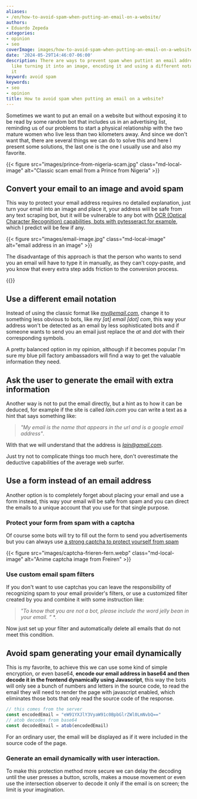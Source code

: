 ```yaml
---
aliases:
- /en/how-to-avoid-spam-when-putting-an-email-on-a-website/
authors:
- Eduardo Zepeda
categories:
- opinion
- seo
coverImage: images/how-to-avoid-spam-when-putting-an-email-on-a-website.jpg
date: '2024-05-29T14:46:07-06:00'
description: There are ways to prevent spam when puttint an email address on a website,
  like turning it into an image, encoding it and using a different notation to hide
  it
keyword: avoid spam
keywords:
- seo
- opinion
title: How to avoid spam when putting an email on a website?
---
```


Sometimes we want to put an email on a website but without exposing it to be read by some random bot that includes us in an advertising list, reminding us of our problems to start a physical relationship with the two mature women who live less than two kilometers away. And since we don't want that, there are several things we can do to solve this and here I present some solutions, the last one is the one I usually use and also my favorite.

{{< figure src="images/prince-from-nigeria-scam.jpg" class="md-local-image" alt="Classic scam email from a Prince from Nigeria" >}}

## Convert your email to an image and avoid spam

This way to protect your email address requires no detailed explanation, just turn your email into an image and place it, your address will be safe from any text scraping bot, but it will be vulnerable to any bot with [OCR (Optical Character Recognition) capabilities, bots with pytesseract for example](/en/python/ocr-with-tesseract-python-and-pytesseract/), which I predict will be few if any.

{{< figure src="images/email-image.jpg" class="md-local-image" alt="email address in an image" >}}

The disadvantage of this approach is that the person who wants to send you an email will have to type it in manually, as they can't copy-paste, and you know that every extra step adds friction to the conversion process.

{{<ad>}}

## Use a different email notation

Instead of using the classic format like *my@email.com*, change it to something less obvious to bots, like *my [at] email [dot] com*, this way your address won't be detected as an email by less sophisticated bots and if someone wants to send you an email just replace the *at* and *dot* with their corresponding symbols.

A pretty balanced option in my opinion, although if it becomes popular I'm sure my blue pill factory ambassadors will find a way to get the valuable information they need.

## Ask the user to generate the email with extra information

Another way is not to put the email directly, but a hint as to how it can be deduced, for example if the site is called *lain.com* you can write a text as a hint that says something like: 

> *"My email is the name that appears in the url and is a google email address"*. 

With that we will understand that the address is *lain@gmail.com*.

Just try not to complicate things too much here, don't overestimate the deductive capabilities of the average web surfer.

## Use a form instead of an email address

Another option is to completely forget about placing your email and use a form instead, this way your email will be safe from spam and you can direct the emails to a unique account that you use for that single purpose.

### Protect your form from spam with a captcha

Of course some bots will try to fill out the form to send you advertisements but you can always use [a strong captcha to protect yourself from spam](/en/opinion/my-analysis-of-anti-bot-captchas-and-their-advantages-and-disadvantages/)

{{< figure src="images/captcha-frieren-fern.webp" class="md-local-image" alt="Anime captcha image from Freiren" >}}

### Use custom email spam filters

If you don't want to use captchas you can leave the responsibility of recognizing spam to your email provider's filters, or use a customized filter created by you and combine it with some instruction like: 

> *"To know that you are not a bot, please include the word *jelly bean* in your email. ”* *.

Now just set up your filter and automatically delete all emails that do not meet this condition.

## Avoid spam generating your email dynamically

This is my favorite, to achieve this we can use some kind of simple encryption, or even base64, **encode our email address in base64 and then decode it in the frontend dynamically using Javascript**, this way the bots will only see a bunch of numbers and letters in the source code, to read the email they will need to render the page with javascript enabled, which eliminates those bots that only read the source code of the response.

``` javascript
// this comes from the server
const encodedEmail = "eW91YXJlY3VyaW91c0BpbGlrZWl0LmNvbQ=="
// atob decodes from base64
const decodedEmail = atob(encodedEmail)
```

For an ordinary user, the email will be displayed as if it were included in the source code of the page.

### Generate an email dynamically with user interaction.

To make this protection method more secure we can delay the decoding until the user presses a button, scrolls, makes a mouse movement or even use the intersection observer to decode it only if the email is on screen; the limit is your imagination.
